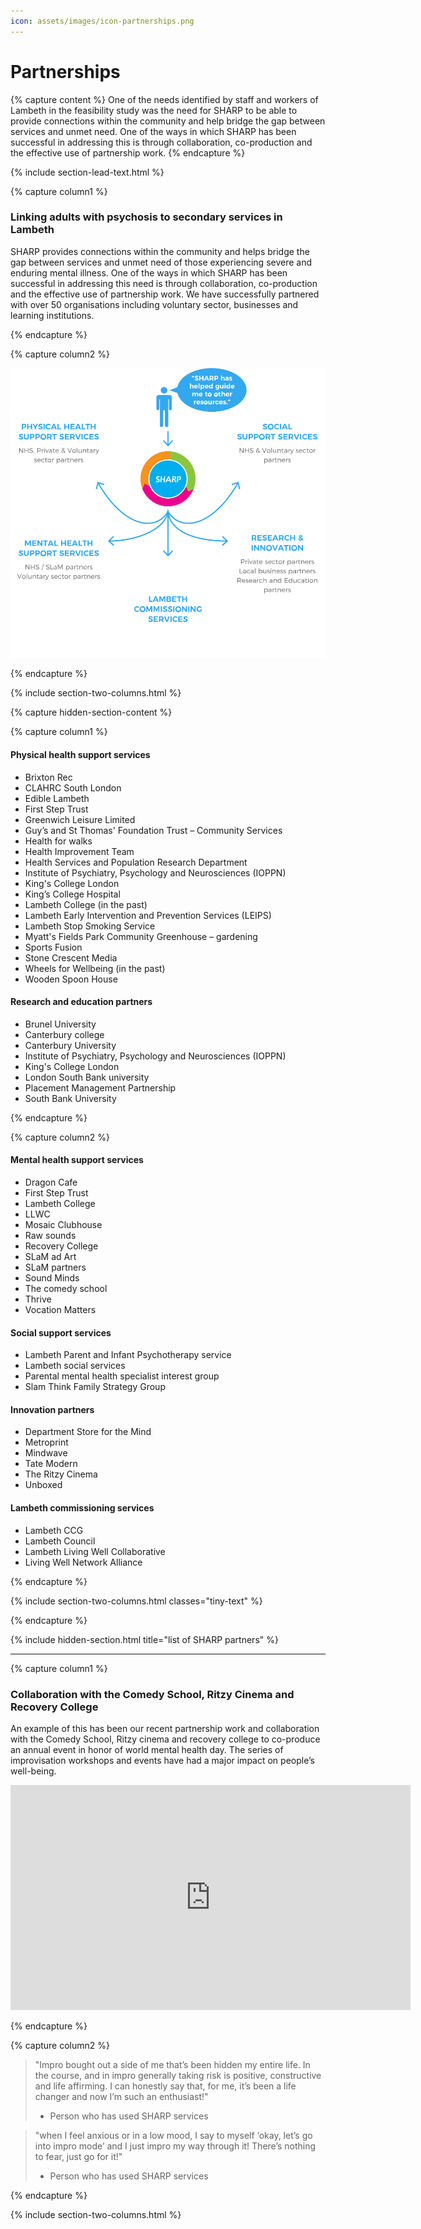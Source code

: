 ```yaml
---
icon: assets/images/icon-partnerships.png
---
```

# Partnerships


{% capture content %}
One of the needs identified by staff and workers of Lambeth in the feasibility study was the need 
for SHARP to be able to provide connections within the community and help bridge the gap between 
services and unmet need. One of the ways in which SHARP has been successful in addressing this 
is through collaboration, co-production and the effective use of partnership work. 
{% endcapture %}

{% include section-lead-text.html %}



{% capture column1 %}

### Linking adults with psychosis to secondary services in Lambeth 

SHARP provides connections within the community and helps bridge the gap between services and unmet 
need of those experiencing severe and enduring mental illness. One of the ways in which SHARP has been 
successful in addressing this need is through collaboration, co-production and the effective use of partnership work. 
We have successfully partnered with over 50 organisations including voluntary sector, businesses and learning institutions. 

{% endcapture %}



{% capture column2 %}

![SHARP partners](assets/images/sharp-partners-smaller.svg "SHARP partners") 

{% endcapture %}



{% include section-two-columns.html %}



{% capture hidden-section-content %}

{% capture column1 %}

#### Physical health support services

- Brixton Rec
- CLAHRC South London
- Edible Lambeth
- First Step Trust
- Greenwich Leisure Limited
- Guy’s and St Thomas' Foundation Trust – Community Services
- Health for walks
- Health Improvement Team
- Health Services and Population Research Department
- Institute of Psychiatry, Psychology and Neurosciences (IOPPN)
- King's College London
- King’s College Hospital
- Lambeth College (in the past)
- Lambeth Early Intervention and Prevention Services (LEIPS)
- Lambeth Stop Smoking Service
- Myatt's Fields Park Community Greenhouse – gardening
- Sports Fusion
- Stone Crescent Media
- Wheels for Wellbeing (in the past)
- Wooden Spoon House

#### Research and education partners

- Brunel University
- Canterbury college
- Canterbury University
- Institute of Psychiatry, Psychology and Neurosciences (IOPPN)
- King's College London
- London South Bank university
- Placement Management Partnership
- South Bank University

{% endcapture %}



{% capture column2 %}

#### Mental health support services

- Dragon Cafe
- First Step Trust
- Lambeth College
- LLWC
- Mosaic Clubhouse
- Raw sounds
- Recovery College
- SLaM ad Art
- SLaM partners
- Sound Minds
- The comedy school
- Thrive
- Vocation Matters

#### Social support services

- Lambeth Parent and Infant Psychotherapy service
- Lambeth social services
- Parental mental health specialist interest group
- Slam Think Family Strategy Group

#### Innovation partners

- Department Store for the Mind
- Metroprint
- Mindwave
- Tate Modern
- The Ritzy Cinema
- Unboxed

#### Lambeth commissioning services

- Lambeth CCG
- Lambeth Council 
- Lambeth Living Well Collaborative
- Living Well Network Alliance

{% endcapture %}



{% include section-two-columns.html classes="tiny-text" %}

{% endcapture %}

{% include hidden-section.html title="list of SHARP partners" %}


<hr />



{% capture column1 %}

### Collaboration with the Comedy School, Ritzy Cinema and Recovery College 

An example of this has been our recent partnership work and collaboration with the Comedy School, 
Ritzy cinema and recovery college to co-produce an annual event in honor of world mental health day. 
The series of improvisation workshops and events have had a major impact on people’s well-being.

<iframe data-iframe-type="video" src="https://player.vimeo.com/video/199067256" width="640" height="360" frameborder="0" webkitallowfullscreen mozallowfullscreen allowfullscreen></iframe>

{% endcapture %}



{% capture column2 %}

> "Impro bought out a side of me that’s been hidden my entire life. In the course, and in impro generally 
> taking risk is positive, constructive and life affirming. I can honestly say that, for me, it’s 
> been a life changer and now I’m such an enthusiast!"
> - Person who has used SHARP services
	
> "when I feel anxious or in a low mood, I say to myself ‘okay, let’s go into impro mode’ 
> and I just impro my way through it! There’s nothing to fear, just go for it!"
> - Person who has used SHARP services

{% endcapture %}


{% include section-two-columns.html %}
